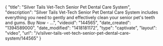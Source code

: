 {
    "title": "Silver Tails Vet-Tech Senior Pet Dental Care System",
    "description": "Silver Tails Vet-Tech Senior Pet Dental Care System includes everything you need to gently and effectively clean your senior pet's teeth and gums. Buy Now - ...",
    "videoid": "144565",
    "date_created": "1394589000",
    "date_modified": "1418181172",
    "type": "captivate",
    "layout": "video",
    "url": "\/v\/silver-tails-vet-tech-senior-pet-dental-care-system\/144565"
}